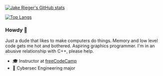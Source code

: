 [![Jake Rieger's GitHub stats](https://github-readme-stats.vercel.app/api?username=jakerieger&theme=tokyonight&count_private=true&show_icons=true&include_all_commits=true)](https://github.com/anuraghazra/github-readme-stats)

[![Top Langs](https://github-readme-stats.vercel.app/api/top-langs/?username=jakerieger&theme=tokyonight&layout=compact)](https://github.com/anuraghazra/github-readme-stats)

### Howdy 👋

Just a dude that likes to make computers do things. Memory and low level code gets me hot and bothered. Aspiring graphics programmer. I'm in an abusive relationship with C++, please help.

- 🎓 Instructor at [freeCodeCamp](https://www.youtube.com/watch?v=Z1RJmh_OqeA)
- 🏫 Cybersec Engineering major
